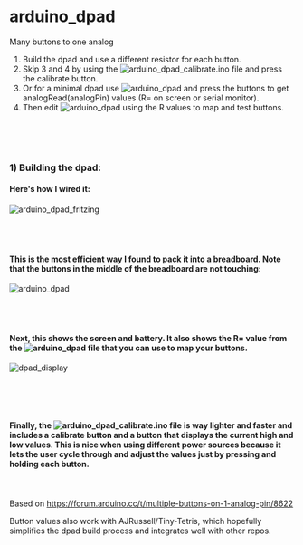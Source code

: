# arduino_dpad
Many buttons to one analog

1. Build the dpad and use a different resistor for each button.
2. Skip 3 and 4 by using the ![arduino_dpad_calibrate.ino](https://github.com/ByteBot0/arduino_dpad/blob/main/arduino_dpad_calibrate.ino) file and press the calibrate button.
3. Or for a minimal dpad use ![arduino_dpad](https://github.com/ByteBot0/arduino_dpad/blob/main/arduino_dpad.ino) and press the buttons to get analogRead(analogPin) values (R= on screen or serial monitor).
4. Then edit ![arduino_dpad](https://github.com/ByteBot0/arduino_dpad/blob/main/arduino_dpad.ino) using the R values to map and test buttons.

​​  
​  
​  
### 1) Building the dpad:
#### Here's how I wired it:
![arduino_dpad_fritzing](https://github.com/user-attachments/assets/09f507ce-5ea1-4cda-801a-1442bc35bc7e)
​  
​  
​  
​  
#### This is the most efficient way I found to pack it into a breadboard. Note that the buttons in the middle of the breadboard are not touching:
![arduino_dpad](https://github.com/user-attachments/assets/0fcc0643-1cb5-42d0-a8e2-125a8e001cff)
​  
​  
​  
​  
#### Next, this shows the screen and battery. It also shows the R= value from the ![arduino_dpad](https://github.com/ByteBot0/arduino_dpad/blob/main/arduino_dpad.ino) file that you can use to map your buttons.
![dpad_display](https://github.com/user-attachments/assets/42dfc65c-e705-4b3c-983e-e438503a96a3)
  
​  
​  
​  
#### Finally, the ![arduino_dpad_calibrate.ino](https://github.com/ByteBot0/arduino_dpad/blob/main/arduino_dpad_calibrate.ino) file is way lighter and faster and includes a calibrate button and a button that displays the current high and low values. This is nice when using different power sources because it lets the user cycle through and adjust the values just by pressing and holding each button.
​  
​  
Based on https://forum.arduino.cc/t/multiple-buttons-on-1-analog-pin/8622
  
Button values also work with AJRussell/Tiny-Tetris, which hopefully simplifies the dpad build process and integrates well with other repos.
